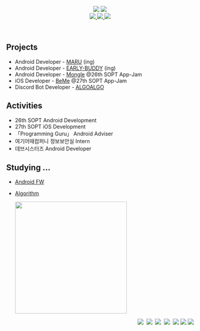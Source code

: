 <p align='center'>
  <img src="https://capsule-render.vercel.app/api?type=soft&color=73c088&height=60&text=Seran%20Park&animation=fadeIn&fontSize=50&fontColor=ffffff&textBg=true" />
  <img src="https://capsule-render.vercel.app/api?type=soft&color=ffffff&height=40&text=Android%20Developer&fontSize=30&animation=scaleIn&fontColor=73c088" />
  <br>
  <a href="https://velog.io/@sery270" target="_blank">
    <img src="https://img.shields.io/badge/Velog-20c997?style=flat-square&logo=Vimeo&logoColor=white"/>
  </a>
  <a href="https://honey-flax-b57.notion.site/Android-10ce4d4589b340a69f97409f2acaeba9" target="_blank">
    <img src="https://img.shields.io/badge/Portfolio-000000?style=flat-square&logo=Notion&logoColor=white"/>
  </a>
  <a href="mailto:sery270@gmail.com" target="_blank">
    <img src="https://img.shields.io/badge/Gmail-d14836?style=flat-square&logo=Gmail&logoColor=white"/>
  </a>
</p>
<br>

<h2>Projects</h2>

- Android Developer - [MARU](https://github.com/bookmaru/BABONUNU) (ing)
- Android Developer - [EARLY-BUDDY](https://github.com/EARLY-BUDDY/EB_ANDROID) (ing)
- Android Developer - [Mongle](https://github.com/Sopt-Mongle/MongleAndroid_RELEASE) @26th SOPT App-Jam
- iOS Developer - [BeMe](https://github.com/TeamBeMe/BeMeiOS) @27th SOPT App-Jam
- Discord Bot Developer - [ALGOALGO](https://github.com/ALGOALGO-swu/algoalgo-discord-bot)


<h2>Activities</h2>

- 26th SOPT Android Development
- 27th SOPT iOS Development
- 「Programming Guru」 Android Adviser
- 여기어때컴퍼니 정보보안실 Intern 
- 데브시스터즈 Android Developer 


<h2>Studying ...</h2>

- [Android FW](https://github.com/sery270/android-fw-samples)
- [Algorithm](https://github.com/sery270/Algorithm) 

  <img src="http://mazassumnida.wtf/api/generate_badge?boj=sery270" width=300/>
  
<p align="right">
  <img src="https://img.shields.io/badge/Kotlin-A97BFF?style=flat-square&logo=Kotlin&logoColor=white"/></a>&nbsp 
  <img src="https://img.shields.io/badge/Java-b07219?style=flat-square&logo=Java&logoColor=white"/></a>&nbsp 
  <img src="https://img.shields.io/badge/Python-3572A5?style=flat-square&logo=Python&logoColor=white"/></a>&nbsp 
  <img src="https://img.shields.io/badge/C++-f34b7d?style=flat-square&logo=C%2B%2B&logoColor=white"/></a>&nbsp 
  <img src="https://img.shields.io/badge/Swift-ffac45?style=flat-square&logo=Swift&logoColor=white"/>
  <img src="https://img.shields.io/badge/Android Studio-3DDC84?style=flat-square&logo=Android-Studio&logoColor=white"/>
  <img src="https://img.shields.io/badge/Xcode-1575F9?style=flat-square&logo=Xcode&logoColor=white"/>
</p>
